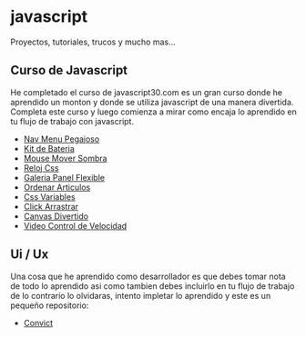 # javascript

Proyectos, tutoriales, trucos y mucho mas...

## Curso de Javascript

He completado el curso de javascript30.com es un gran curso donde he aprendido un monton y donde se utiliza javascript de una manera divertida. Completa este curso y luego comienza a mirar como encaja lo aprendido en tu flujo de trabajo con javascript.

- [Nav Menu Pegajoso](https://github.com/nelsonacos/javascript/tree/master/js-nav-pegajoso)
- [Kit de Bateria](https://github.com/nelsonacos/javascript/tree/master/js-kit-de-bateria)
- [Mouse Mover Sombra](https://github.com/nelsonacos/javascript/tree/master/js-mouse-mover-sombra)
- [Reloj Css](https://github.com/nelsonacos/javascript/tree/master/js-css-reloj)
- [Galeria Panel Flexible](https://github.com/nelsonacos/javascript/tree/master/galeria-panel-flexible)
- [Ordenar Articulos](https://github.com/nelsonacos/javascript/tree/master/js-ordenar-articulos)
- [Css Variables](https://github.com/nelsonacos/javascript/tree/master/css-variables)
- [Click Arrastrar](https://github.com/nelsonacos/javascript/tree/master/js-click-arrastrar)
- [Canvas Divertido](https://github.com/nelsonacos/javascript/tree/master/js-divertido-canvas-html5)
- [Video Control de Velocidad](https://github.com/nelsonacos/javascript/tree/master/js-video-control-velocidad)

## Ui / Ux

Una cosa que he aprendido como desarrollador es que debes tomar nota de todo lo aprendido asi como tambien debes incluirlo en tu flujo de trabajo de lo contrario lo olvidaras, intento impletar lo aprendido y este es un pequeño repositorio:

- [Convict](https://github.com/nelsonacos/ui/tree/master/convict)

